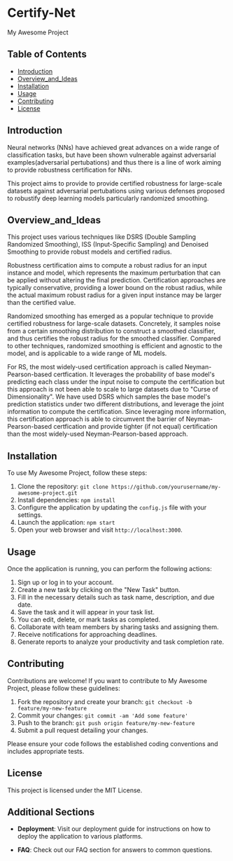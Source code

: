 # Certify-Net

My Awesome Project

## Table of Contents

- [Introduction](#introduction)
- [Overview_and_Ideas](#overview_and_ideas)
- [Installation](#installation)
- [Usage](#usage)
- [Contributing](#contributing)
- [License](#license)

## Introduction

Neural networks (NNs) have achieved great advances on a wide range of classification tasks, but have been shown vulnerable against adversarial examples(adversarial pertubations) and thus there is a line of work aiming to provide robustness certification for NNs.

This project aims to provide to provide certified robustness for large-scale datasets against adversarial pertubations using various defenses proposed to robustify deep learning models particularly randomized smoothing. 

## Overview_and_Ideas

This project uses various techniques like DSRS (Double Sampling Randomized Smoothing), ISS (Input-Specific Sampling) and Denoised Smoothing to provide robust models and certified radius.

Robustness certification aims to compute a robust radius for an input instance and model, which represents the maximum perturbation that can be applied without altering the final prediction. Certification approaches are typically conservative, providing a lower bound on the robust radius, while the actual maximum robust radius for a given input instance may be larger than the certified value. 

Randomized smoothing has emerged as a popular technique to provide certified robustness for large-scale datasets. Concretely, it samples noise from a certain smoothing distribution to construct a smoothed classifier, and thus certifies the robust radius for the smoothed classifier. Compared to other techniques, randomized smoothing is efficient and agnostic to the model, and is applicable to a wide range of ML models.

For RS, the most widely-used certification approach is called Neyman-Pearson-based certfication. It leverages the probability of base model's predicting each class under the input noise to compute the certification but this approach is not been able to scale to large datasets due to "Curse of Dimensionality".
We have used DSRS which samples the base model's prediction statistics under two different distributions, and leverage the joint information to compute the certification. Since leveraging more information, this certification approach is able to circumvent the barrier of Neyman-Pearson-based certfication and provide 
tighter (if not equal) certification than the most widely-used Neyman-Pearson-based approach.


## Installation

To use My Awesome Project, follow these steps:

1. Clone the repository: `git clone https://github.com/yourusername/my-awesome-project.git`
2. Install dependencies: `npm install`
3. Configure the application by updating the `config.js` file with your settings.
4. Launch the application: `npm start`
5. Open your web browser and visit `http://localhost:3000`.

## Usage

Once the application is running, you can perform the following actions:

1. Sign up or log in to your account.
2. Create a new task by clicking on the "New Task" button.
3. Fill in the necessary details such as task name, description, and due date.
4. Save the task and it will appear in your task list.
5. You can edit, delete, or mark tasks as completed.
6. Collaborate with team members by sharing tasks and assigning them.
7. Receive notifications for approaching deadlines.
8. Generate reports to analyze your productivity and task completion rate.

## Contributing

Contributions are welcome! If you want to contribute to My Awesome Project, please follow these guidelines:

1. Fork the repository and create your branch: `git checkout -b feature/my-new-feature`
2. Commit your changes: `git commit -am 'Add some feature'`
3. Push to the branch: `git push origin feature/my-new-feature`
4. Submit a pull request detailing your changes.

Please ensure your code follows the established coding conventions and includes appropriate tests.

## License

This project is licensed under the MIT License.

## Additional Sections

- **Deployment**: Visit our deployment guide for instructions on how to deploy the application to various platforms.
<!-- - **Documentation**: Access the full documentation [here](https://docs.myawesomeproject.com). -->
<!-- - **Changelog**: View the changelog to see the history of changes between versions. -->
- **FAQ**: Check out our FAQ section for answers to common questions.
